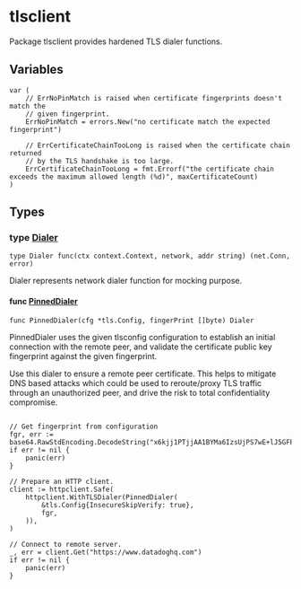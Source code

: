 # tlsclient

Package tlsclient provides hardened TLS dialer functions.

## Variables

```golang
var (
    // ErrNoPinMatch is raised when certificate fingerprints doesn't match the
    // given fingerprint.
    ErrNoPinMatch = errors.New("no certificate match the expected fingerprint")

    // ErrCertificateChainTooLong is raised when the certificate chain returned
    // by the TLS handshake is too large.
    ErrCertificateChainTooLong = fmt.Errorf("the certificate chain exceeds the maximum allowed length (%d)", maxCertificateCount)
)
```

## Types

### type [Dialer](secure_dialer.go#L34)

`type Dialer func(ctx context.Context, network, addr string) (net.Conn, error)`

Dialer represents network dialer function for mocking purpose.

#### func [PinnedDialer](secure_dialer.go#L43)

`func PinnedDialer(cfg *tls.Config, fingerPrint []byte) Dialer`

PinnedDialer uses the given tlsconfig configuration to establish an initial
connection with the remote peer, and validate the certificate public key
fingerprint against the given fingerprint.

Use this dialer to ensure a remote peer certificate. This helps to mitigate
DNS based attacks which could be used to reroute/proxy TLS traffic through
an unauthorized peer, and drive the risk to total confidentiality compromise.

```golang

// Get fingerprint from configuration
fgr, err := base64.RawStdEncoding.DecodeString("x6kjj1PTjjAA1BYMa6IzsUjPS7wE+lJ5GFPrfSFc7es")
if err != nil {
    panic(err)
}

// Prepare an HTTP client.
client := httpclient.Safe(
    httpclient.WithTLSDialer(PinnedDialer(
        &tls.Config{InsecureSkipVerify: true},
        fgr,
    )),
)

// Connect to remote server.
_, err = client.Get("https://www.datadoghq.com")
if err != nil {
    panic(err)
}

```

